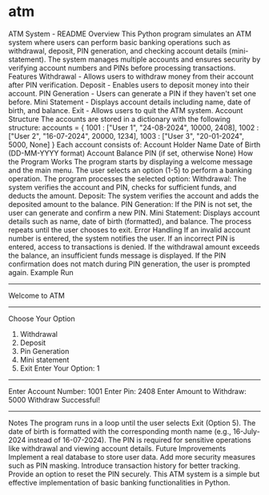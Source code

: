 # atm
ATM System - README
Overview
This Python program simulates an ATM system where users can perform basic banking operations such as withdrawal, deposit, PIN generation, and checking account details (mini-statement). The system manages multiple accounts and ensures security by verifying account numbers and PINs before processing transactions.
Features
Withdrawal - Allows users to withdraw money from their account after PIN verification.
Deposit - Enables users to deposit money into their account.
PIN Generation - Users can generate a PIN if they haven't set one before.
Mini Statement - Displays account details including name, date of birth, and balance.
Exit - Allows users to quit the ATM system.
Account Structure
The accounts are stored in a dictionary with the following structure:
accounts = {
    1001 : ["User 1", "24-08-2024", 10000, 2408],
    1002 : ["User 2", "16-07-2024", 20000, 1234],
    1003 : ["User 3", "20-01-2024", 5000, None]
}
Each account consists of:
Account Holder Name
Date of Birth (DD-MM-YYYY format)
Account Balance
PIN (if set, otherwise None)
How the Program Works
The program starts by displaying a welcome message and the main menu.
The user selects an option (1-5) to perform a banking operation.
The program processes the selected option:
Withdrawal: The system verifies the account and PIN, checks for sufficient funds, and deducts the amount.
Deposit: The system verifies the account and adds the deposited amount to the balance.
PIN Generation: If the PIN is not set, the user can generate and confirm a new PIN.
Mini Statement: Displays account details such as name, date of birth (formatted), and balance.
The process repeats until the user chooses to exit.
Error Handling
If an invalid account number is entered, the system notifies the user.
If an incorrect PIN is entered, access to transactions is denied.
If the withdrawal amount exceeds the balance, an insufficient funds message is displayed.
If the PIN confirmation does not match during PIN generation, the user is prompted again.
Example Run
**********************
Welcome to ATM
**********************
Choose Your Option
1. Withdrawal
2. Deposit
3. Pin Generation
4. Mini statement
5. Exit
Enter Your Option: 1
**********************
Enter Account Number: 1001
Enter Pin: 2408
Enter Amount to Withdraw: 5000
Withdraw Successful!
**********************
Notes
The program runs in a loop until the user selects Exit (Option 5).
The date of birth is formatted with the corresponding month name (e.g., 16-July-2024 instead of 16-07-2024).
The PIN is required for sensitive operations like withdrawal and viewing account details.
Future Improvements
Implement a real database to store user data.
Add more security measures such as PIN masking.
Introduce transaction history for better tracking.
Provide an option to reset the PIN securely.
This ATM system is a simple but effective implementation of basic banking functionalities in Python.
